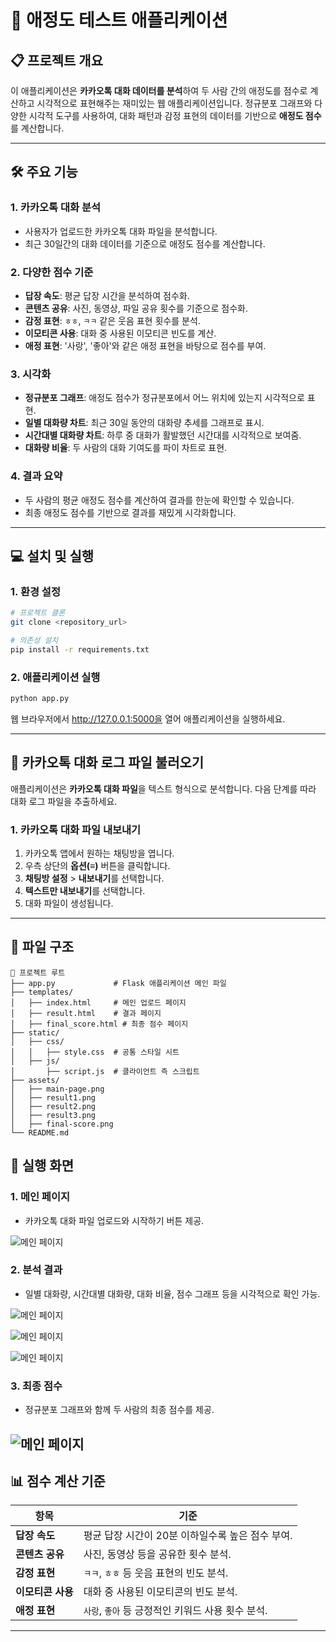 # 💖 애정도 테스트 애플리케이션

## 📋 프로젝트 개요
이 애플리케이션은 **카카오톡 대화 데이터를 분석**하여 두 사람 간의 애정도를 점수로 계산하고 시각적으로 표현해주는 재미있는 웹 애플리케이션입니다. 정규분포 그래프와 다양한 시각적 도구를 사용하여, 대화 패턴과 감정 표현의 데이터를 기반으로 **애정도 점수**를 계산합니다.

---

## 🛠️ 주요 기능
### 1. **카카오톡 대화 분석**
- 사용자가 업로드한 카카오톡 대화 파일을 분석합니다.
- 최근 30일간의 대화 데이터를 기준으로 애정도 점수를 계산합니다.

### 2. **다양한 점수 기준**
- **답장 속도**: 평균 답장 시간을 분석하여 점수화.
- **콘텐츠 공유**: 사진, 동영상, 파일 공유 횟수를 기준으로 점수화.
- **감정 표현**: `ㅎㅎ`, `ㅋㅋ` 같은 웃음 표현 횟수를 분석.
- **이모티콘 사용**: 대화 중 사용된 이모티콘 빈도를 계산.
- **애정 표현**: '사랑', '좋아'와 같은 애정 표현을 바탕으로 점수를 부여.

### 3. **시각화**
- **정규분포 그래프**: 애정도 점수가 정규분포에서 어느 위치에 있는지 시각적으로 표현.
- **일별 대화량 차트**: 최근 30일 동안의 대화량 추세를 그래프로 표시.
- **시간대별 대화량 차트**: 하루 중 대화가 활발했던 시간대를 시각적으로 보여줌.
- **대화량 비율**: 두 사람의 대화 기여도를 파이 차트로 표현.

### 4. **결과 요약**
- 두 사람의 평균 애정도 점수를 계산하여 결과를 한눈에 확인할 수 있습니다.
- 최종 애정도 점수를 기반으로 결과를 재밌게 시각화합니다.

---

## 💻 설치 및 실행

### 1. **환경 설정**
```bash
# 프로젝트 클론
git clone <repository_url>

# 의존성 설치
pip install -r requirements.txt
```
### 2. 애플리케이션 실행
```bash
python app.py
```
웹 브라우저에서 http://127.0.0.1:5000을 열어 애플리케이션을 실행하세요.

---
## 📂 카카오톡 대화 로그 파일 불러오기

애플리케이션은 **카카오톡 대화 파일**을 텍스트 형식으로 분석합니다. 다음 단계를 따라 대화 로그 파일을 추출하세요.

### 1. 카카오톡 대화 파일 내보내기
1. 카카오톡 앱에서 원하는 채팅방을 엽니다.
2. 우측 상단의 **옵션(≡)** 버튼을 클릭합니다.
3. **채팅방 설정** > **내보내기**를 선택합니다.
4. **텍스트만 내보내기**를 선택합니다.
5. 대화 파일이 생성됩니다.

---

## 📂 파일 구조
```plaintext
📁 프로젝트 루트
├── app.py             # Flask 애플리케이션 메인 파일
├── templates/         
│   ├── index.html     # 메인 업로드 페이지
│   ├── result.html    # 결과 페이지
│   ├── final_score.html # 최종 점수 페이지
├── static/            
│   ├── css/
│   │   ├── style.css  # 공통 스타일 시트
│   ├── js/
│       ├── script.js  # 클라이언트 측 스크립트
├── assets/            
│   ├── main-page.png  
│   ├── result1.png    
│   ├── result2.png    
│   ├── result3.png    
│   ├── final-score.png    
└── README.md          
```
## 🎨 실행 화면
### **1. 메인 페이지**
- 카카오톡 대화 파일 업로드와 시작하기 버튼 제공.
  
![메인 페이지](assets/main_page.png)

### **2. 분석 결과**
- 일별 대화량, 시간대별 대화량, 대화 비율, 점수 그래프 등을 시각적으로 확인 가능.
  
![메인 페이지](assets/result1.png)

![메인 페이지](assets/result2.png)

![메인 페이지](assets/result3.png)

### **3. 최종 점수**
- 정규분포 그래프와 함께 두 사람의 최종 점수를 제공.

![메인 페이지](assets/final.png)
---

## 📊 점수 계산 기준

| 항목              | 기준                                          |
|-------------------|---------------------------------------------|
| **답장 속도**       | 평균 답장 시간이 20분 이하일수록 높은 점수 부여. |
| **콘텐츠 공유**     | 사진, 동영상 등을 공유한 횟수 분석.           |
| **감정 표현**       | `ㅋㅋ`, `ㅎㅎ` 등 웃음 표현의 빈도 분석.       |
| **이모티콘 사용**   | 대화 중 사용된 이모티콘의 빈도 분석.           |
| **애정 표현**       | `사랑`, `좋아` 등 긍정적인 키워드 사용 횟수 분석.|

---


